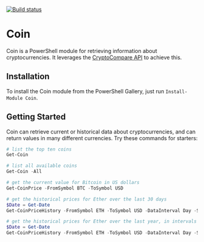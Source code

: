 [![Build status](https://ci.appveyor.com/api/projects/status/pkh96uwm37wy6shw?svg=true)](https://ci.appveyor.com/project/mattmcnabb/coin)

# Coin

Coin is a PowerShell module for retrieving information about cryptocurrencies. It leverages the [CryptoCompare API](https://www.cryptocompare.com/api) to achieve this.

## Installation

To install the Coin module from the PowerShell Gallery, just run `Install-Module Coin`.

## Getting Started
Coin can retrieve current or historical data about cryptocurrencies, and can return values in many different currencies. Try these commands for starters:

```powershell
# list the top ten coins
Get-Coin

# list all available coins
Get-Coin -All

# get the current value for Bitcoin in US dollars
Get-CoinPrice -FromSymbol BTC -ToSymbol USD

# get the historical prices for Ether over the last 30 days
$Date = Get-Date
Get-CoinPriceHistory -FromSymbol ETH -ToSymbol USD -DataInterval Day -Since $Date.AddDays(-30) -Until $Date

# get the historical prices for Ether over the last year, in intervals of 10 days
$Date = Get-Date
Get-CoinPriceHistory -FromSymbol ETH -ToSymbol USD -DataInterval Day -Since $Date.AddYears(-1) -Until $Date -Aggregate 10
```
